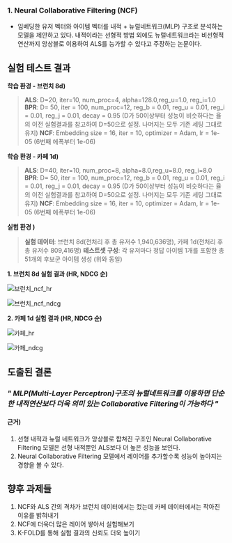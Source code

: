 ### 1. Neural Collaborative Filtering (NCF)
* 임베딩한 유저 벡터와 아이템 벡터를 내적 + 뉴럴네트워크(MLP) 구조로 분석하는 모델을 제안하고 있다. 내적이라는 선형적 방법 외에도 뉴럴네트워크라는 비선형적 연산까지 앙상블로 이용하여 ALS를 능가할 수 있다고 주장하는 논문이다.

## 실험 테스트 결과

**학습 환경 - 브런치 8d)**
>**ALS**: D=20, iter=10, num_proc=4, alpha=128.0,reg_u=1.0, reg_i=1.0
**BPR**: D= 50, iter = 100, num_proc=12, reg_b = 0.01, reg_u = 0.01, reg_i = 0.01, reg_j = 0.01, decay = 0.95 (D가 50이상부터 성능이 비슷하다는 율의 이전 실험결과를 참고하여 D=50으로 설정. 나머지는 모두 기존 세팅 그대로 유지)
**NCF**: Embedding size = 16, iter = 10, optimizer = Adam, lr = 1e-05 (6번째 에폭부터 1e-06)

**학습 환경 - 카페 1d)**
>**ALS**: D=40, iter=10, num_proc=8, alpha=8.0,reg_u=8.0, reg_i=8.0
**BPR**: D= 50, iter = 100, num_proc=12, reg_b = 0.01, reg_u = 0.01, reg_i = 0.01, reg_j = 0.01, decay = 0.95 (D가 50이상부터 성능이 비슷하다는 율의 이전 실험결과를 참고하여 D=50으로 설정. 나머지는 모두 기존 세팅 그대로 유지)
**NCF**: Embedding size = 16, iter = 10, optimizer = Adam, lr = 1e-05 (6번째 에폭부터 1e-06)

**실험 환경 )**
>**실험 데이터**: 브런치 8d(전처리 후 총 유저수 1,940,636명), 카페 1d(전처리 후 총 유저수 809,416명)
**테스트셋 구성**: 각 유저마다 정답 아이템 1개를 포함한 총 51개의 후보군 아이템 생성 (위와 동일)


**1. 브런치 8d 실험 결과 (HR, NDCG 순)**

![브런치_ncf_hr](https://user-images.githubusercontent.com/36473249/63907710-6d866300-ca57-11e9-87ab-22bc5d34782d.png)

![브런치_ncf_ndcg](https://user-images.githubusercontent.com/36473249/63907711-6d866300-ca57-11e9-9008-9a228f2da9d1.png)

**2. 카페 1d 실험 결과 (HR, NDCG 순)**

![카페_hr](https://user-images.githubusercontent.com/36473249/63907707-6cedcc80-ca57-11e9-84c9-538b2206b9ee.png)

![카페_ndcg](https://user-images.githubusercontent.com/36473249/63907709-6d866300-ca57-11e9-83b2-726cc8871f7e.png)


## 도출된 결론

### **_" MLP(Multi-Layer Perceptron)구조의 뉴럴네트워크를 이용하면 단순한 내적연산보다 더욱 의미 있는 Collaborative Filtering이 가능하다 "_**

#### 근거)
1. 선형 내적과 뉴럴 네트워크가 앙상블로 합쳐진 구조인 Neural Collaborative Filtering 모델은 선형 내적뿐인 ALS보다 더 높은 성능을 보인다.
2. Neural Collaborative Filtering 모델에서 레이어를 추가할수록 성능이 높아지는 경향을 볼 수 있다.


## 향후 과제들

1. NCF와 ALS 간의 격차가 브런치 데이터에서는 컸는데 카페 데이터에서는 작아진 이유를 밝혀내기
2. NCF에 더욱더 많은 레이어 쌓아서 실험해보기
3. K-FOLD를 통해 실험 결과의 신뢰도 더욱 높이기
